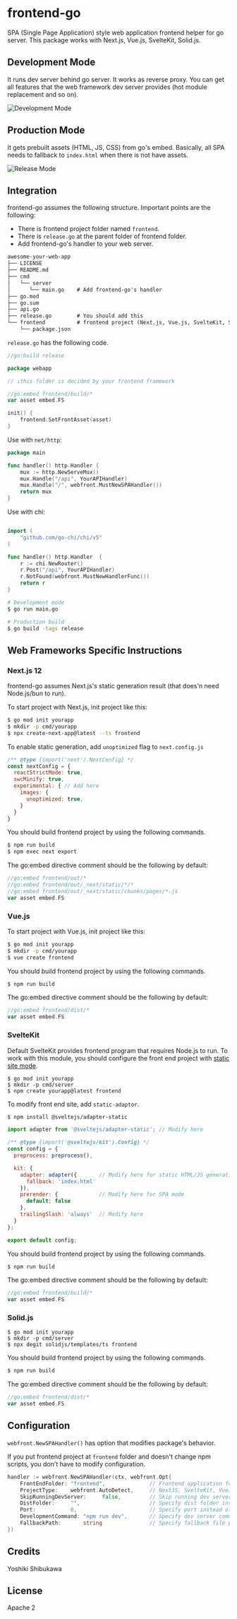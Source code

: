 # frontend-go

 SPA (Single Page Application) style web application frontend helper for go server. This package works with Next.js, Vue.js, SvelteKit, Solid.js.

## Development Mode

It runs dev server behind go server. It works as reverse proxy. You can get all features that the web framework dev server provides (hot module replacement and so on).

![Development Mode](/docs/dev.png)

## Production Mode

It gets prebuilt assets (HTML, JS, CSS) from go's embed. Basically, all SPA needs to fallback to `index.html` when there is not have assets.

![Release Mode](/docs/rel.png)

## Integration

frontend-go assumes the following structure. Important points are the following:

* There is frontend project folder named `frontend`.
* There is `release.go` at the parent folder of frontend folder.
* Add frontend-go's handler to your web server.

```txt
awesome-your-web-app
├── LICENSE
├── README.md
├── cmd
│   └── server
│      └── main.go    # Add frontend-go's handler
├── go.mod
├── go.sum
├── api.go
├── release.go        # You should add this
└── frontend          # frontend project (Next.js, Vue.js, SvelteKit, Solid.js)
    └── package.json
```

`release.go` has the following code.

```go:release.go
//go:build release

package webapp

// ↓this folder is decided by your frontend framework

//go:embed frontend/build/*
var asset embed.FS

init() {
    frontend.SetFrontAsset(asset)
}
```

Use with `net/http`:

```go:cmd/server/main.go
package main

func handler() http.Handler {
    mux := http.NewServeMux()
    mux.Handle("/api", YourAPIHandler)
    mux.Handle("/", webfront.MustNewSPAHandler())
    return mux
}
```

Use with chi:

```go:cmd/server/main.go

import (
    "github.com/go-chi/chi/v5"
)

func handler() http.Handler  {
    r := chi.NewRouter()
    r.Post("/api", YourAPIHandler)
    r.NotFound(webfront.MustNewHandlerFunc())
    return r
}
```

```sh
# Development mode
$ go run main.go

# Production build
$ go build -tags release
```

## Web Frameworks Specific Instructions

### Next.js 12

frontend-go assumes Next.js's static generation result (that does'n need Node.js/bun to run).

To start project with Next.js, init project like this:

```sh
$ go mod init yourapp
$ mkdir -p cmd/yourapp
$ npx create-next-app@latest --ts frontend
```

To enable static generation, add `unoptimized` flag to `next.config.js`

```js:next.config.js
/** @type {import('next').NextConfig} */
const nextConfig = {
  reactStrictMode: true,
  swcMinify: true,
  experimental: { // Add here
    images: {
      unoptimized: true,
    }
  }
}
```

You should build frontend project by using the following commands.

```bash
$ npm run build
$ npm exec next export
```

The go:embed directive comment should be the following by default:

```go:release.go
//go:embed frontend/out/*
//go:embed frontend/out/_next/static/*/*
//go:embed frontend/out/_next/static/chunks/pages/*.js
var asset embed.FS
```

### Vue.js

To start project with Vue.js, init project like this:

```sh
$ go mod init yourapp
$ mkdir -p cmd/yourapp
$ vue create frontend
```

You should build frontend project by using the following commands.

```bash
$ npm run build
```

The go:embed directive comment should be the following by default:

```go:release.go
//go:embed frontend/dist/*
var asset embed.FS
```

### SvelteKit

Default SvelteKit provides frontend program that requires Node.js to run. To work with this module, you should configure the front end project with [static site mode](https://kit.svelte.dev/docs/adapters#supported-environments-static-sites).

```
$ go mod init yourapp
$ mkdir -p cmd/server
$ npm create yourapp@latest frontend
```

To modify front end site, add `static-adaptor`.

```sh
$ npm install @sveltejs/adapter-static
```

```js:frontend/svelte.config.js
import adapter from '@sveltejs/adapter-static'; // Modify here

/** @type {import('@sveltejs/kit').Config} */
const config = {
  preprocess: preprocess(),

  kit: {
    adapter: adapter({       // Modify here for static HTML/JS generation
      fallback: 'index.html'
    }),
    prerender: {             // Modify here for SPA mode
      default: false
    },
    trailingSlash: 'always'  // Modify here
  }
};

export default config;
```

You should build frontend project by using the following commands.

```bash
$ npm run build
```

The go:embed directive comment should be the following by default:

```go:release.go
//go:embed frontend/build/*
var asset embed.FS
```


### Solid.js

```
$ go mod init yourapp
$ mkdir -p cmd/server
$ npx degit solidjs/templates/ts frontend
```

You should build frontend project by using the following commands.

```bash
$ npm run build
```

The go:embed directive comment should be the following by default:

```go:release.go
//go:embed frontend/dist/*
var asset embed.FS
```

## Configuration

`webfront.NewSPAHandler()` has option that modifies package's behavior. 

If you put frontend project at `frontend` folder and doesn't change npm scripts, you don't have to modify configuration.

```go
handler := webfront.NewSPAHandler(ctx, webfront.Opt{
    FrontEndFolder: "frontend",              // Frontend application folder that contains package.json. default value is "frontend"
    ProjectType:    webfront.AutoDetect,     // NextJS, SvelteKit, VueJS, SolidJS is available
    SkipRunningDevServer:     false,         // Skip running dev server even if development mode
    DistFolder:     "",                      // Specify dist folder instead of auto detect
    Port:           0,                       // Specify port instead of auto detect
    DevelopmentCommand: "npm run dev",       // Specify dev server command instead of auto detect
    FallbackPath:       string               // Specify fallback file path. Default is "index.html"
})
```

## Credits

Yoshiki Shibukawa

## License

Apache 2